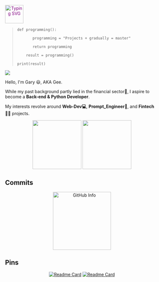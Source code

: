 <a href="https://github.com/drkostas" style="color: purple;" align="center">
        <img height='60' src="https://readme-typing-svg.demolab.com?font=Georgia&size=18&duration=2000&pause=100&multiline=true&width=500&height=80&lines=A Crazy Coder+ Code Smarter +Code Faster;" alt="Typing SVG" />
</a>


>     def programming():
> 
>            programming = "Projects + gradually = master"
> 
>            return programming
>
>         result = programming()
>
>     print(result)


![](https://komarev.com/ghpvc/?username=hougarry&color=blue&style=plastic) 

Hello, I'm Gary 😃, AKA Gee. 

While my past background partly lied in the financial sector💸, I aspire to become a **Back-end & Python Developer**.

My interests revolve around **Web-Dev💻**, **Prompt_Engineer🤖**, and **Fintech👨‍💻** projects. 


<div align="center">
  <img height="160"  src="https://github-readme-stats.vercel.app/api?username=hougarry&layout=compact&hide=html&theme=react"/>
  <img height="160"  src="https://github-readme-stats.vercel.app/api/top-langs/?username=hougarry&theme=react&layout=compact"/>
</div>

## Commits 



<div align="center">
    <img height="190" src="https://github-profile-summary-cards.vercel.app/api/cards/profile-details?username=hougarry&theme=dracula" alt="GitHub Info" style="display: inline-block; " />
</div>


## Pins

<div align="center">
        
[![Readme Card](https://github-readme-stats.vercel.app/api/pin/?username=hougarry&repo=chatgpt-advanced-prompts)](https://github.com/hougarry/chatgpt-advanced-prompts)
[![Readme Card](https://github-readme-stats.vercel.app/api/pin/?username=hougarry&repo=Mr.G-Your-AI-English-all-language-Tutor)](https://github.com/hougarry/Mr.G-Your-AI-English-all-language-Tutor)

</div>

